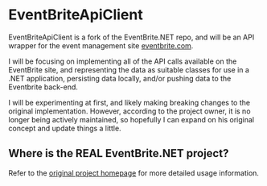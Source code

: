 ﻿
# EventBriteApiClient

EventBriteApiClient is a fork of the EventBrite.NET repo, and will be an API wrapper for the event management site [eventbrite.com](http://eventbrite.com).

I will be focusing on implementing all of the API calls available on the EventBrite site, and representing the data as suitable classes for use in a .NET application, persisting data locally, and/or pushing data to the Eventbrite back-end.

I will be experimenting at first, and likely making breaking changes to the original implementation. However, according to the project owner, it is no longer being actively maintained, so hopefully I can expand on his original concept and update things a little. 


## Where is the REAL EventBrite.NET project?

Refer to the [original project homepage](http://penguinboy.github.com/Eventbrite.NET) for more detailed usage information.
